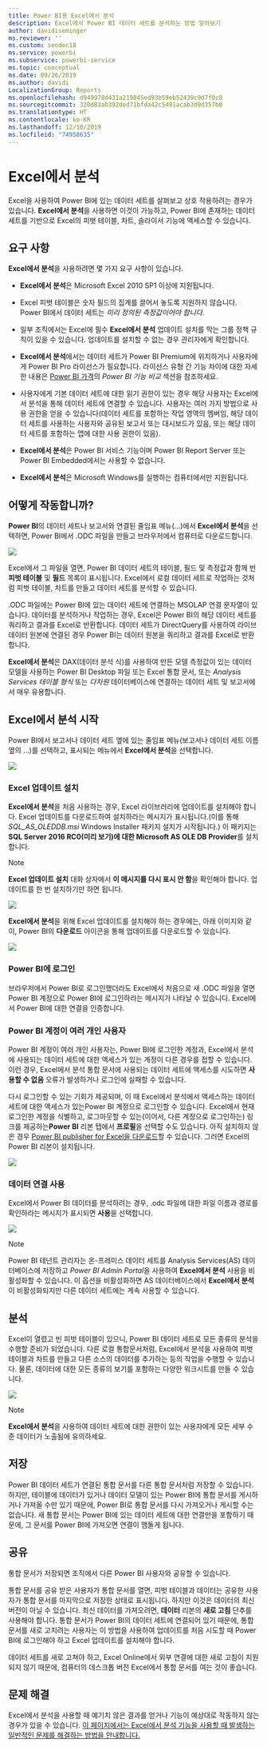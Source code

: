 ```yaml
---
title: Power BI용 Excel에서 분석
description: Excel에서 Power BI 데이터 세트를 분석하는 방법 알아보기
author: davidiseminger
ms.reviewer: ''
ms.custom: seodec18
ms.service: powerbi
ms.subservice: powerbi-service
ms.topic: conceptual
ms.date: 09/26/2019
ms.author: davidi
LocalizationGroup: Reports
ms.openlocfilehash: d949978d431a219845ed93b59eb52439c9d7f0c0
ms.sourcegitcommit: 320d83ab392ded71bfda42c5491acab3d9d357b0
ms.translationtype: HT
ms.contentlocale: ko-KR
ms.lasthandoff: 12/10/2019
ms.locfileid: "74958635"
---
```

# <a name="analyze-in-excel"></a>Excel에서 분석
Excel을 사용하여 Power BI에 있는 데이터 세트를 살펴보고 상호 작용하려는 경우가 있습니다. **Excel에서 분석**을 사용하면 이것이 가능하고, Power BI에 존재하는 데이터 세트를 기반으로 Excel의 피벗 테이블, 차트, 슬라이서 기능에 액세스할 수 있습니다.

## <a name="requirements"></a>요구 사항
**Excel에서 분석**을 사용하려면 몇 가지 요구 사항이 있습니다.

* **Excel에서 분석**은 Microsoft Excel 2010 SP1 이상에 지원됩니다.

* Excel 피벗 테이블은 숫자 필드의 집계를 끌어서 놓도록 지원하지 않습니다. Power BI에서 데이터 세트는 *미리 정의된 측정값이어야 합니다*.
* 일부 조직에서는 Excel에 필수 **Excel에서 분석** 업데이트 설치를 막는 그룹 정책 규칙이 있을 수 있습니다. 업데이트를 설치할 수 없는 경우 관리자에게 확인합니다.
* **Excel에서 분석**에서는 데이터 세트가 Power BI Premium에 위치하거나 사용자에게 Power BI Pro 라이선스가 필요합니다. 라이선스 유형 간 기능 차이에 대한 자세한 내용은 [Power BI 가격](https://powerbi.microsoft.com/pricing/)의 _Power BI 기능 비교_ 섹션을 참조하세요.
* 사용자에게 기본 데이터 세트에 대한 읽기 권한이 있는 경우 해당 사용자는 Excel에서 분석을 통해 데이터 세트에 연결할 수 있습니다.  사용자는 여러 가지 방법으로 사용 권한을 얻을 수 있습니다(데이터 세트를 포함하는 작업 영역의 멤버임, 해당 데이터 세트를 사용하는 사용자와 공유된 보고서 또는 대시보드가 있음, 또는 해당 데이터 세트를 포함하는 앱에 대한 사용 권한이 있음).
* **Excel에서 분석**은 Power BI 서비스 기능이며 Power BI Report Server 또는 Power BI Embedded에서는 사용할 수 없습니다. 
* **Excel에서 분석**은 Microsoft Windows를 실행하는 컴퓨터에서만 지원됩니다.

## <a name="how-does-it-work"></a>어떻게 작동합니까?
**Power BI**의 데이터 세트나 보고서와 연결된 줄임표 메뉴(...)에서 **Excel에서 분석**을 선택하면, Power BI에서 .ODC 파일을 만들고 브라우저에서 컴퓨터로 다운로드합니다.

![](media/service-analyze-in-excel/power-bi-analyze-in-excel.png)

Excel에서 그 파일을 열면, Power BI 데이터 세트의 테이블, 필드 및 측정값과 함께 빈 **피벗 테이블** 및 **필드** 목록이 표시됩니다. Excel에서 로컬 데이터 세트로 작업하는 것처럼 피벗 테이블, 차트를 만들고 데이터 세트를 분석할 수 있습니다.

.ODC 파일에는 Power BI에 있는 데이터 세트에 연결하는 MSOLAP 연결 문자열이 있습니다. 데이터를 분석하거나 작업하는 경우, Excel은 Power BI의 해당 데이터 세트를 쿼리하고 결과를 Excel로 반환합니다. 데이터 세트가 DirectQuery를 사용하여 라이브 데이터 원본에 연결된 경우 Power BI는 데이터 원본을 쿼리하고 결과를 Excel로 반환합니다.

**Excel에서 분석**은 DAX(데이터 분석 식)를 사용하여 만든 모델 측정값이 있는 데이터 모델을 사용하는 Power BI Desktop 파일 또는 Excel 통합 문서, 또는 *Analysis Services 테이블 형식* 또는 *다차원* 데이터베이스에 연결하는 데이터 세트 및 보고서에서 매우 유용합니다.

## <a name="get-started-with-analyze-in-excel"></a>Excel에서 분석 시작
Power BI에서 보고서나 데이터 세트 옆에 있는 줄임표 메뉴(보고서나 데이터 세트 이름 옆의 ...)를 선택하고, 표시되는 메뉴에서 **Excel에서 분석**을 선택합니다.

![](media/service-analyze-in-excel/power-bi-analyze-menu.png)

### <a name="install-excel-updates"></a>Excel 업데이트 설치
**Excel에서 분석**을 처음 사용하는 경우, Excel 라이브러리에 업데이트를 설치해야 합니다. Excel 업데이트를 다운로드하여 설치하라는 메시지가 표시됩니다.(이를 통해 *SQL_AS_OLEDDB.msi* Windows Installer 패키지 설치가 시작됩니다.) 이 패키지는 **SQL Server 2016 RC0(미리 보기)에 대한 Microsoft AS OLE DB Provider**를 설치합니다.

> [!NOTE]
> **Excel 업데이트 설치** 대화 상자에서 **이 메시지를 다시 표시 안 함**을 확인해야 합니다. 업데이트를 한 번 설치하기만 하면 됩니다.
> 
> 

![](media/service-analyze-in-excel/pbi_anlz_excel_dontshow.png)

**Excel에서 분석**을 위해 Excel 업데이트를 설치해야 하는 경우에는, 아래 이미지와 같이, Power BI의 **다운로드** 아이콘을 통해 업데이트를 다운로드할 수 있습니다.

![](media/service-analyze-in-excel/pbi_anlz_excel_download_again.png)

### <a name="sign-in-to-power-bi"></a>Power BI에 로그인
브라우저에서 Power BI로 로그인했더라도 Excel에서 처음으로 새 .ODC 파일을 열면 Power BI 계정으로 Power BI에 로그인하라는 메시지가 나타날 수 있습니다. Excel에서 Power BI에 대한 연결을 인증합니다.

### <a name="users-with-multiple-power-bi-accounts"></a>Power BI 계정이 여러 개인 사용자
Power BI 계정이 여러 개인 사용자는, Power BI에 로그인한 계정과, Excel에서 분석에 사용되는 데이터 세트에 대한 액세스가 있는 계정이 다른 경우를 접할 수 있습니다. 이런 경우, Excel에서 분석 통합 문서에 사용되는 데이터 세트에 액세스를 시도하면 **사용할 수 없음** 오류가 발생하거나 로그인에 실패할 수 있습니다.

다시 로그인할 수 있는 기회가 제공되며, 이 때 Excel에서 분석에서 액세스하는 데이터 세트에 대한 액세스가 있는Power BI 계정으로 로그인할 수 있습니다. Excel에서 현재 로그인한 계정을 식별하고, 로그아웃할 수 있는(이어서, 다른 계정으로 로그인하는) 링크를 제공하는**Power BI** 리본 탭에서 **프로필**을 선택할 수도 있습니다. 아직 설치하지 않은 경우 [Power BI publisher for Excel을 다운로드](https://www.microsoft.com/download/details.aspx?id=50729)할 수 있습니다. 그러면 Excel의 Power BI 리본이 설치됩니다.

![](media/service-analyze-in-excel/pbi_anlz_excel_profile.png)

### <a name="enable-data-connections"></a>데이터 연결 사용
Excel에서 Power BI 데이터를 분석하려는 경우, .odc 파일에 대한 파일 이름과 경로를 확인하라는 메시지가 표시되면 **사용**을 선택합니다.

![](media/service-analyze-in-excel/pbi_anlz_excel_enable.png)

> [!NOTE]
> Power BI 테넌트 관리자는 온-프레미스 데이터 세트를 Analysis Services(AS) 데이터베이스에 저장하고 *Power BI Admin Portal*을 사용하여 **Excel에서 분석** 사용을 비활성화할 수 있습니다. 이 옵션을 비활성화하면 AS 데이터베이스에서 **Excel에서 분석**이 비활성화되지만 다른 데이터 세트에는 계속 사용할 수 있습니다.
> 
> 

## <a name="analyze-away"></a>분석
Excel이 열렸고 빈 피벗 테이블이 있으니, Power BI 데이터 세트로 모든 종류의 분석을 수행할 준비가 되었습니다. 다른 로컬 통합문서처럼, Excel에서 분석을 사용하여 피벗 테이블과 차트를 만들고 다른 소스의 데이터를 추가하는 등의 작업을 수행할 수 있습니다. 물론, 데이터에 대한 모든 종류의 보기를 포함하는 다양한 워크시트를 만들 수 있습니다.

![](media/service-analyze-in-excel/pbi_anlz_excel_chart.png)

> [!NOTE]
> **Excel에서 분석**을 사용하여 데이터 세트에 대한 권한이 있는 사용자에게 모든 세부 수준 데이터가 노출됨에 유의하세요.
> 
> 

## <a name="save"></a>저장
Power BI 데이터 세트가 연결된 통합 문서를 다른 통합 문서처럼 저장할 수 있습니다. 하지만, 테이블에 데이터가 있거나 데이터 모델이 있는 Power BI에 통합 문서를 게시하거나 가져올 수만 있기 때문에, Power BI로 통합 문서를 다시 가져오거나 게시할 수는 없습니다. 새 통합 문서는 Power BI에 있는 데이터 세트에 대한 연결만을 포함하기 때문에, 그 문서를 Power BI에 가져오면 연결이 맴돌게 됩니다.

## <a name="share"></a>공유
통합 문서가 저장되면 조직에서 다른 Power BI 사용자와 공유할 수 있습니다.

통합 문서를 공유 받은 사용자가 통합 문서를 열면, 피벗 테이블과 데이터는 공유한 사용자가 통합 문서를 마지막으로 저장한 상태로 표시됩니다. 하지만 이것은 데이터의 최신 버전이 아닐 수 있습니다. 최신 데이터를 가져오려면, **데이터** 리본의 **새로 고침** 단추를 사용해야 합니다. 통합 문서가 Power BI의 데이터 세트에 연결되어 있기 때문에, 통합 문서를 새로 고치려는 사용자는 이 방법을 사용하여 업데이트를 처음 시도할 때 Power BI에 로그인해야 하고 Excel 업데이트를 설치해야 합니다.

데이터 세트를 새로 고쳐야 하고, Excel Online에서 외부 연결에 대한 새로 고침이 지원되지 않기 때문에, 컴퓨터의 데스크톱 버전 Excel에서 통합 문서를 여는 것이 좋습니다.

## <a name="troubleshooting"></a>문제 해결
Excel에서 분석을 사용할 때 예기치 않은 결과를 얻거나 기능이 예상대로 작동하지 않는 경우가 있을 수 있습니다. [이 페이지에서는 Excel에서 분석 기능을 사용할 때 발생하는 일반적인 문제를 해결하는 방법을 안내합니다.](desktop-troubleshooting-analyze-in-excel.md)
